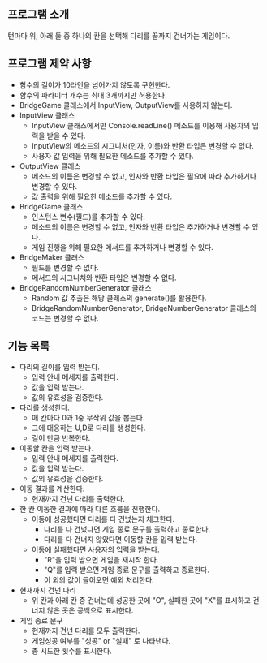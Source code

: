 ## 프로그램 소개
턴마다 위, 아래 둘 중 하나의 칸을 선택해 다리를 끝까지 건너가는 게임이다.

## 프로그램 제약 사항
- 함수의 길이가 10라인을 넘어가지 않도록 구현한다. 
- 함수의 파라미터 개수는 최대 3개까지만 허용한다.
- BridgeGame 클래스에서 InputView, OutputView를 사용하지 않는다.
- InputView 클래스
  - InputView 클래스에서만 Console.readLine() 메소드를 이용해 사용자의 입력을 받을 수 있다.
  - InputView의 메소드의 시그니처(인자, 이름)와 반환 타입은 변경할 수 없다.
  - 사용자 값 입력을 위해 필요한 메소드를 추가할 수 있다.
- OutputView 클래스
  - 메소드의 이름은 변경할 수 없고, 인자와 반환 타입은 필요에 따라 추가하거나 변경할 수 있다.
  - 값 출력을 위해 필요한 메소드를 추가할 수 있다. 
- BridgeGame 클래스
  - 인스턴스 변수(필드)를 추가할 수 있다.
  - 메소드의 이름은 변경할 수 없고, 인자와 반환 타입은 추가하거나 변경할 수 있다. 
  - 게임 진행을 위해 필요한 메서드를 추가하거나 변경할 수 있다. 
- BridgeMaker 클래스
  - 필드를 변경할 수 없다.
  - 메서드의 시그니처와 반환 타입은 변경할 수 없다.
- BridgeRandomNumberGenerator 클래스
  - Random 값 추출은 해당 클래스의 generate()를 활용한다. 
  - BridgeRandomNumberGenerator, BridgeNumberGenerator 클래스의 코드는 변경할 수 없다.

## 기능 목록
- 다리의 길이를 입력 받는다. 
  - 입력 안내 메세지를 출력한다. 
  - 값을 입력 받는다. 
  - 값의 유효성을 검증한다. 
- 다리를 생성한다. 
  - 매 칸마다 0과 1중 무작위 값을 뽑는다. 
  - 그에 대응하는 U,D로 다리를 생성한다. 
  - 길이 만큼 반복한다. 
- 이동할 칸을 입력 받는다. 
  - 입력 안내 메세지를 출력한다. 
  - 값을 입력 받는다. 
  - 값의 유효성을 검증한다.
- 이동 결과를 계산한다. 
  - 현재까지 건넌 다리를 출력한다. 
- 한 칸 이동한 결과에 따라 다른 흐름을 진행한다.
  - 이동에 성공했다면 다리를 다 건넜는지 체크한다. 
    - 다리를 다 건넜다면 게임 종료 문구를 출력하고 종료한다. 
    - 다리를 다 건너지 않았다면 이동할 칸을 입력 받는다.
  - 이동에 실패했다면 사용자의 입력을 받는다. 
    - "R"을 입력 받으면 게임을 재시작 한다. 
    - "Q"를 입력 받으면 게임 종료 문구를 출력하고 종료한다. 
    - 이 외의 값이 들어오면 예외 처리한다.
- 현재까지 건넌 다리
  - 위 칸과 아래 칸 중 건너는데 성공한 곳에 "O", 실패한 곳에 "X"를 표시하고 건너지 않은 곳은 공백으로 표시한다. 
- 게임 종료 문구
  - 현재까지 건넌 다리를 모두 출력한다. 
  - 게임성공 여부를 "성공" or "실패" 로 나타낸다. 
  - 총 시도한 횟수를 표시한다. 
